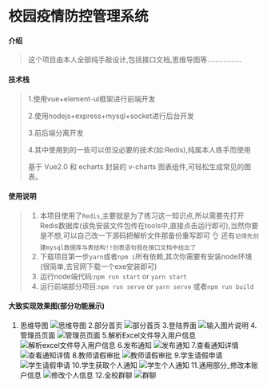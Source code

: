 # 校园疫情防控管理系统

#### 介绍
>
>这个项目由本人全部纯手敲设计,包括接口文档,思维导图等.................


#### 技术栈
>1.使用vue+element-ui框架进行前端开发
>
>2.使用nodejs+express+mysql+socket进行后台开发
>
>3.前后端分离开发
>
>4.其中使用到的一些可以但没必要的技术(如:Redis),纯属本人练手而使用
>
>基于 Vue2.0 和 echarts 封装的 v-charts 图表组件,可轻松生成常见的图表。

#### 使用说明
>1. 本项目使用了`Redis`,主要就是为了练习这一知识点,所以需要先打开Redis数据库(该免安装文件包传在tools中,直接点击运行即可),当然你要是不想,可以自己改一下源码把解析文件那备份重写即可 :ok_hand: 还有`记得先创建mysql数据库与表结构!!创表语句我在接口文档中给出了`
>2. 下载项目第一步`yarn`或者`npm i`所有依赖,其次你需要有安装node环境(很简单,去官网下载一个exe安装即可)
>3. 运行node端代码:`npm run start`  or `yarn start`
>4. 运行前端部分项目:`npm run serve` or `yarn serve`  或者`npm run build`


#### 大致实现效果图(部分功能展示)
1. 思维导图
![思维导图](./效果图/思维导图.png "思维导图.png")
2.部分首页
![部分首页](./效果图/部分首页.png "部分首页.png")
3.登陆界面
![输入图片说明](./效果图/登陆界面.png "登陆页面.png")
4.管理员页面
![管理员页面](./效果图/管理员页面.png "管理员页面.png")
5.解析Excel文件导入用户信息
![解析excel文件导入用户信息](./效果图/解析Excel文件导入用户信息.png "解析导入表格文件.png")
6.发布通知
![发布通知](./效果图/发布通知.png "发布通知.png")
7.查看通知详情
![查看通知详情](./效果图/通知详情.png "通知详情.png")
8.教师请假审批
![教师请假审批](./效果图/教师_请假申请.png "教师_请假申请.png")
9.学生请假申请
![学生请假申请](./效果图/学生_请假申请.png "学生_请假申请.png")
10.学生获取个人通知
![学生个人通知](./效果图/学生_个人通知.png "学生_个人通知.png")
11.通用部分_修改本账户信息
![修改个人信息](./效果图/通用_修改个人信息.png "通用_修改个人信息.png")
12.全校群聊 
![群聊](./效果图/群聊.png "群聊.png")